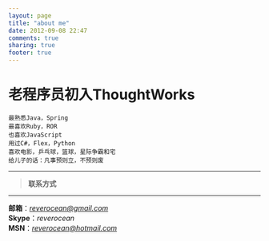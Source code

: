 ```yaml
---
layout: page
title: "about me"
date: 2012-09-08 22:47
comments: true
sharing: true
footer: true
---
```

>
老程序员初入ThoughtWorks
==========  

```
最熟悉Java，Spring
最喜欢Ruby，ROR
也喜欢JavaScript
用过C#，Flex，Python
喜欢电影，乒乓球，篮球，星际争霸和宅
给儿子的话：凡事预则立，不预则废
```

*** 
> **联系方式**
***  
**邮箱**：*<reverocean@gmail.com>*  
**Skype**：*reverocean*  
**MSN**：*reverocean@hotmail.com*  

